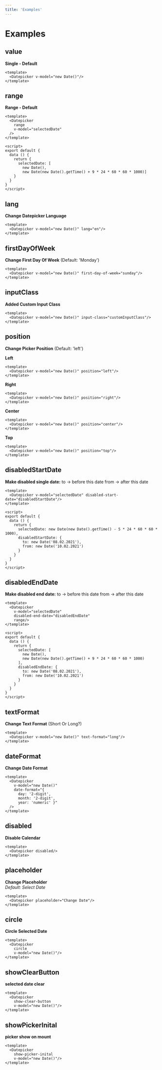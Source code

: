 ```yaml
---
title: 'Examples'
---
```


# Examples


## value
  **Single - Default**
  ```vue
  <template>
    <Datepicker v-model="new Date()"/>
  </template>
  ```
  <Datepicker :model-value="new Date()"/>

## range
  **Range - Default**
  ```vue
  <template>
    <Datepicker
      range
      v-model="selectedDate"
    />
  </template>

  <script>
  export default {
    data () {
      return {
        selectedDate: [
          new Date(),
          new Date(new Date().getTime() + 9 * 24 * 60 * 60 * 1000)]
      }
    }
  }
  </script>
  ```
  <Datepicker
    :model-value="[new Date(), new Date(new Date().getTime() + 9 * 24 * 60 * 60 * 1000)]"
    range/>

## lang
  **Change Datepicker Language**
  ```vue
  <template>
    <Datepicker v-model="new Date()" lang="en"/>
  </template>
  ```

  <Datepicker :model-value="new Date()" lang="en"/>

## firstDayOfWeek

 **Change First Day Of Week** (Default: 'Monday')
  ```vue
  <template>
    <Datepicker v-model="new Date()" first-day-of-week="sunday"/>
  </template>
  ```

  <Datepicker :model-value="new Date()" first-day-of-week="sunday"/>

## inputClass
  **Added Custom Input Class**
  ```vue
  <template>
    <Datepicker v-model="new Date()" input-class="customInputClass"/>
  </template>
  ```

  <Datepicker :model-value="new Date()" input-class="customInputClass"/>

## position
  **Change Picker Position** (Default: 'left')

  **Left**
  ```vue
  <template>
    <Datepicker v-model="new Date()" position="left"/>
  </template>
  ```
  <Datepicker :model-value="new Date()" position="left"/>

  **Right**
  ```vue
  <template>
    <Datepicker v-model="new Date()" position="right"/>
  </template>
  ```

  <Datepicker :model-value="new Date()" position="right"/>

  **Center**
  ```vue
  <template>
    <Datepicker v-model="new Date()" position="center"/>
  </template>
  ```

  <Datepicker :model-value="new Date()" position="center"/>
  
  **Top**
  ```vue
  <template>
    <Datepicker v-model="new Date()" position="top"/>
  </template>
  ```

  <Datepicker :model-value="new Date()" position="top"/>

## disabledStartDate
  **Make disabled single date:**
  to -> before this date
  from -> after this date

  ```vue
  <template>
    <Datepicker v-model="selectedDate" disabled-start-date="disabledStartDate"/>
  </template>

  <script>
  export default {
    data () {
      return {
        selectedDate: new Date(new Date().getTime() - 5 * 24 * 60 * 60 * 1000),
        disabledStartDate: {
          to: new Date('08.02.2021'),
          from: new Date('10.02.2021')
        }
      }
    }
  }
  </script>
  ```

  <Datepicker
    :model-value="new Date(new Date().getTime() - 5 * 24 * 60 * 60 * 1000)"
    :disabled-start-date="{
      to: new Date('08.02.2021'),
      from: new Date('10.02.2021')
    }"
  />

## disabledEndDate
   **Make disabled end date:**
  to -> before this date
  from -> after this date

  ```vue
  <template>
    <Datepicker
      v-model="selectedDate"
      disabled-end-date="disabledEndDate"
      range/>
  </template>

  <script>
  export default {
    data () {
      return {
        selectedDate: [
          new Date(),
          new Date(new Date().getTime() + 9 * 24 * 60 * 60 * 1000)
        ],
        disabledEndDate: {
          to: new Date('08.02.2021'),
          from: new Date('10.02.2021')
        }
      }
    }
  }
  </script>
  ```

  <Datepicker
    range
    :model-value="[new Date(),
            new Date(new Date().getTime() + 9 * 24 * 60 * 60 * 1000)]"
    :disabled-end-date="{
      to: new Date('08.02.2021'),
      from: new Date('10.02.2021')
    }"
  />

## textFormat
  
 **Change Text Format** (Short Or Long?)
  ```vue
  <template>
    <Datepicker v-model="new Date()" text-format="long"/>
  </template>
  ```

  <Datepicker :model-value="new Date()" text-format="long"/>


## dateFormat
  **Change Date Format**
  ```vue
  <template>
    <Datepicker
      v-model="new Date()"
      date-format="{
        day: '2-digit',
        month: '2-digit',
        year: 'numeric' }"
    />
  </template>
  ```

  <Datepicker :model-value="new Date()" :date-format="{ day: '2-digit', month: '2-digit', year: 'numeric' }"/>

## disabled
  **Disable Calendar**
  ```vue
  <template>
    <Datepicker disabled/>
  </template>
  ```

  <Datepicker disabled/>

## placeholder
  **Change Placeholder**
  <br/>
  *Default: Select Date*
  ```vue
  <template>
    <Datepicker placeholder="Change Date"/>
  </template>
  ```

  <Datepicker  placeholder="Change Date"/>

## circle
  **Circle Selected Date**
  ```vue
  <template>
    <Datepicker
      circle
      v-model="new Date()"/>
  </template>
  ```

  <Datepicker
    circle
    :model-value="new Date()"/>

## showClearButton
  **selected date clear**
  ```vue
  <template>
    <Datepicker
      show-clear-button
      v-model="new Date()"/>
  </template>
  ```

  <Datepicker
    show-clear-button
    :model-value="new Date()"/>

## showPickerInital
  **picker show on mount**
  ```vue
  <template>
    <Datepicker
      show-picker-inital
      v-model="new Date()"/>
  </template>
  ```

  <Datepicker
    show-picker-inital
    :model-value="new Date()"/>
